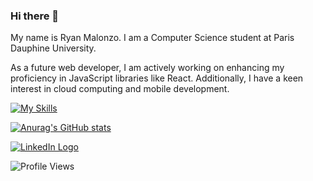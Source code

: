### Hi there 👋

My name is Ryan Malonzo. I am a Computer Science student at Paris Dauphine University.

As a future web developer, I am actively working on enhancing my proficiency in JavaScript libraries like React.
Additionally, I have a keen interest in cloud computing and mobile development.

[![My Skills](https://skillicons.dev/icons?i=react,nodejs,javascript,html,css,python,bots,git,figma&perline=3)](https://skillicons.dev)

[![Anurag's GitHub stats](https://github-readme-stats.vercel.app/api?username=yusa-ai&show_icons=true)](https://github.com/anuraghazra/github-readme-stats)

<a href="https://www.linkedin.com/in/ryan-malonzo/">
  <img alt="LinkedIn Logo" src="https://img.shields.io/badge/LinkedIn-0077B5?style=for-the-badge&logo=linkedin&logoColor=white" />
</a>

![Profile Views](https://komarev.com/ghpvc/?username=yusa-ai) 
